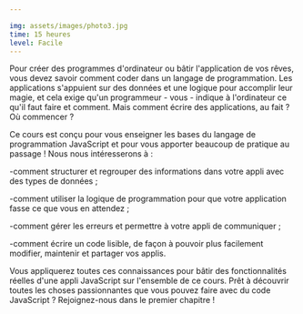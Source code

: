 ```yaml
---

img: assets/images/photo3.jpg
time: 15 heures
level: Facile
---
```


Pour créer des programmes d'ordinateur ou bâtir l'application de vos rêves, vous devez savoir comment coder dans un langage de programmation. Les applications s'appuient sur des données et une logique pour accomplir leur magie, et cela exige qu'un programmeur - vous - indique à l'ordinateur ce qu'il faut faire et comment. Mais comment écrire des applications, au fait ? Où commencer ?

Ce cours est conçu pour vous enseigner les bases du langage de programmation JavaScript et pour vous apporter beaucoup de pratique au passage ! Nous nous intéresserons à :

-comment structurer et regrouper des informations dans votre appli avec des types de données ;

-comment utiliser la logique de programmation pour que votre application fasse ce que vous en attendez ;

-comment gérer les erreurs et permettre à votre appli de communiquer ;

-comment écrire un code lisible, de façon à pouvoir plus facilement modifier, maintenir et partager vos applis.

Vous appliquerez toutes ces connaissances pour bâtir des fonctionnalités réelles d'une appli JavaScript sur l'ensemble de ce cours. Prêt à découvrir toutes les choses passionnantes que vous pouvez faire avec du code JavaScript ?  Rejoignez-nous dans le premier chapitre !